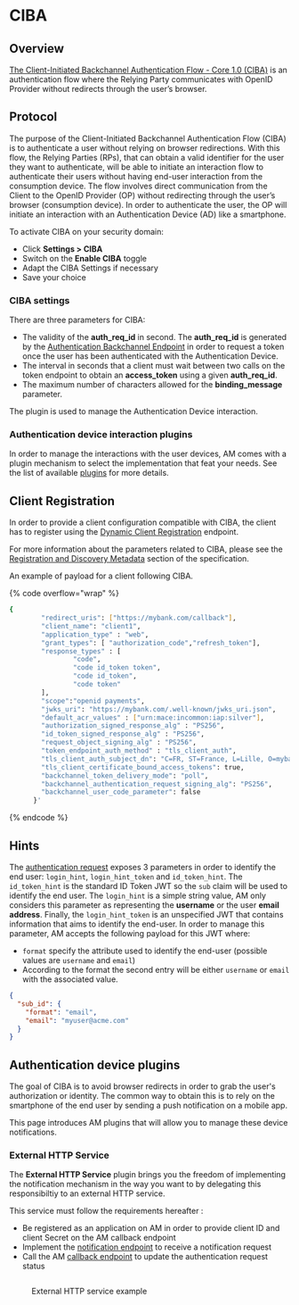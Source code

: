 # CIBA

## Overview

[The Client-Initiated Backchannel Authentication Flow - Core 1.0 (CIBA)](https://openid.net/specs/openid-client-initiated-backchannel-authentication-core-1_0.html) is an authentication flow where the Relying Party communicates with OpenID Provider without redirects through the user’s browser.

## Protocol

The purpose of the Client-Initiated Backchannel Authentication Flow (CIBA) is to authenticate a user without relying on browser redirections. With this flow, the Relying Parties (RPs), that can obtain a valid identifier for the user they want to authenticate, will be able to initiate an interaction flow to authenticate their users without having end-user interaction from the consumption device. The flow involves direct communication from the Client to the OpenID Provider (OP) without redirecting through the user’s browser (consumption device). In order to authenticate the user, the OP will initiate an interaction with an Authentication Device (AD) like a smartphone.

To activate CIBA on your security domain:

* Click **Settings > CIBA**
* Switch on the **Enable CIBA** toggle
* Adapt the CIBA Settings if necessary
* Save your choice

### CIBA settings

There are three parameters for CIBA:

* The validity of the **auth\_req\_id** in second. The **auth\_req\_id** is generated by the [Authentication Backchannel Endpoint](https://openid.net/specs/openid-client-initiated-backchannel-authentication-core-1_0.html#auth_backchannel_endpoint) in order to request a token once the user has been authenticated with the Authentication Device.
* The interval in seconds that a client must wait between two calls on the token endpoint to obtain an **access\_token** using a given **auth\_req\_id**.
* The maximum number of characters allowed for the **binding\_message** parameter.

The plugin is used to manage the Authentication Device interaction.

### Authentication device interaction plugins

In order to manage the interactions with the user devices, AM comes with a plugin mechanism to select the implementation that feat your needs. See the list of available [plugins](ciba.md#authentication-device-plugins) for more details.

## Client Registration

In order to provide a client configuration compatible with CIBA, the client has to register using the [Dynamic Client Registration](https://openid.net/specs/openid-connect-registration-1_0.html) endpoint.

For more information about the parameters related to CIBA, please see the [Registration and Discovery Metadata](https://openid.net/specs/openid-client-initiated-backchannel-authentication-core-1_0.html#registration) section of the specification.

An example of payload for a client following CIBA.

{% code overflow="wrap" %}
```sh
{
        "redirect_uris": ["https://mybank.com/callback"],
        "client_name": "client1",
        "application_type" : "web",
        "grant_types": [ "authorization_code","refresh_token"],
        "response_types" : [
                "code",
                "code id_token token",
                "code id_token",
                "code token"
        ],
        "scope":"openid payments",
        "jwks_uri": "https://mybank.com/.well-known/jwks_uri.json",
        "default_acr_values" : ["urn:mace:incommon:iap:silver"],
        "authorization_signed_response_alg" : "PS256",
        "id_token_signed_response_alg" : "PS256",
        "request_object_signing_alg" : "PS256",
        "token_endpoint_auth_method" : "tls_client_auth",
        "tls_client_auth_subject_dn": "C=FR, ST=France, L=Lille, O=mybank, OU=Client1, CN=mycompamybankgny.com, EMAILADDRESS=contact@mybank.com",
        "tls_client_certificate_bound_access_tokens": true,
        "backchannel_token_delivery_mode": "poll",
        "backchannel_authentication_request_signing_alg": "PS256",
        "backchannel_user_code_parameter": false
      }'
```
{% endcode %}

## Hints

The [authentication request](https://openid.net/specs/openid-client-initiated-backchannel-authentication-core-1_0.html#auth_request) exposes 3 parameters in order to identify the end user: `login_hint`, `login_hint_token` and `id_token_hint`. The `id_token_hint` is the standard ID Token JWT so the `sub` claim will be used to identify the end user. The `login_hint` is a simple string value, AM only considers this parameter as representing the **username** or the user **email address**. Finally, the `login_hint_token` is an unspecified JWT that contains information that aims to identify the end-user. In order to manage this parameter, AM accepts the following payload for this JWT where:

* `format` specify the attribute used to identify the end-user (possible values are `username` and `email`)
* According to the format the second entry will be either `username` or `email` with the associated value.

```json
{
  "sub_id": {
    "format": "email",
    "email": "myuser@acme.com"
  }
}
```

## Authentication device plugins

The goal of CIBA is to avoid browser redirects in order to grab the user's authorization or identity. The common way to obtain this is to rely on the smartphone of the end user by sending a push notification on a mobile app.

This page introduces AM plugins that will allow you to manage these device notifications.

### External HTTP Service

The **External HTTP Service** plugin brings you the freedom of implementing the notification mechanism in the way you want to by delegating this responsibiltiy to an external HTTP service.

This service must follow the requirements hereafter :

* Be registered as an application on AM in order to provide client ID and client Secret on the AM callback endpoint
* Implement the [notification endpoint](https://raw.githubusercontent.com/gravitee-io/gravitee-docs/master/am/current/ciba_external_service/swagger.yml) to receive a notification request
* Call the AM [callback endpoint](https://raw.githubusercontent.com/gravitee-io/gravitee-docs/master/am/current/ciba/swagger.yml) to update the authentication request status

<figure><img src="https://docs.gravitee.io/images/am/current/graviteeio-am-CIBA-Flow.png" alt=""><figcaption><p>External HTTP service example</p></figcaption></figure>
